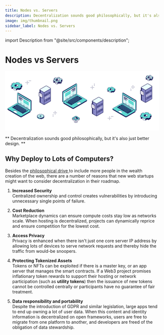 ```yaml
---
title: Nodes vs. Servers
description: Decentralization sounds good philosophically, but it's also just better design.
image: img/thumbnail.png
sidebar_label: Nodes vs. Servers
---
```


import Description from "@site/src/components/description";

# Nodes vs Servers

![banner](../img/Nodes%20vs%20Servers.svg)

** Decentralization sounds good philosophically, but it's also just better
design. **

## Why Deploy to Lots of Computers?

Besides the [philosophical drive ](/concepts/introduction/philosophy)to include more people in the wealth creation of the web, there are a number of reasons that new web startups might want to consider decentralization in their roadmap.&#x20;

1. **Increased Security**<br/>
   Centralized ownership and control creates vulnerabilities by introducing unnecessary single points of failure.

2. **Cost Reduction**<br/>
   Marketplace dynamics can ensure compute costs stay low as networks scale. When hosting is decentralized, projects can dynamically reprice and ensure competition for the lowest cost.

3. **Access Privacy**<br/>
   Privacy is enhanced when there isn't just one core server IP address by allowing lots of devices to serve network requests and thereby hide the traffic from would-be snoopers.
4. **Protecting Tokenized Assets**<br/>
   Tokens or NFTs can be exploited if there is a master key, or an app server that manages the smart contracts. If a Web3 project promises inflationary token rewards to support their hosting or network participation (such as **utility tokens**) then the issuance of new tokens cannot be controlled centrally or participants have no guarantee of fair treatment.

5. **Data responsibility and portability**<br/>
   Despite the introduction of GDPR and similar legislation, large apps tend to end up owning a lot of user data. When this content and identity information is decentralized on open frameworks, users are free to migrate from one platform to another, and developers are freed of the obligation of data stewardship.&#x20;
